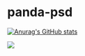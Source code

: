 # panda-psd
[![Anurag's GitHub stats](https://github-readme-stats.vercel.app/api?username=devmehedi101)](https://github.com/anuraghazra/github-readme-stats)

<picture>
<source
  srcset="https://github-readme-stats.vercel.app/api?username=devmehedi101&show_icons=true&theme=dark"
  media="(prefers-color-scheme: dark)"
/>
<source
  srcset="https://github-readme-stats.vercel.app/api?username=devmehedi101&show_icons=true"
  media="(prefers-color-scheme: light), (prefers-color-scheme: no-preference)"
/>
<img src="https://github-readme-stats.vercel.app/api?username=devmehedi101&show_icons=true" />
</picture>
